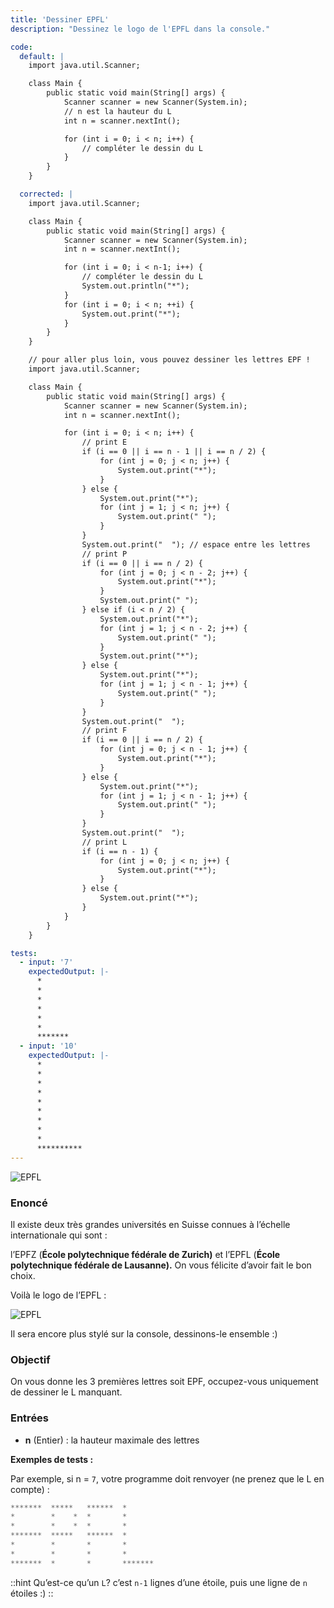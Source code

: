 ```yaml
---
title: 'Dessiner EPFL'
description: "Dessinez le logo de l'EPFL dans la console."

code:
  default: |
    import java.util.Scanner;

    class Main {
        public static void main(String[] args) {
            Scanner scanner = new Scanner(System.in);
            // n est la hauteur du L
            int n = scanner.nextInt();

            for (int i = 0; i < n; i++) {
                // compléter le dessin du L
            }
        }
    }

  corrected: |
    import java.util.Scanner;

    class Main {
        public static void main(String[] args) {
            Scanner scanner = new Scanner(System.in);
            int n = scanner.nextInt();

            for (int i = 0; i < n-1; i++) {
                // compléter le dessin du L
                System.out.println("*"); 
            }
            for (int i = 0; i < n; ++i) {
                System.out.print("*");
            }
        }
    }

    // pour aller plus loin, vous pouvez dessiner les lettres EPF !
    import java.util.Scanner;

    class Main {
        public static void main(String[] args) {
            Scanner scanner = new Scanner(System.in);
            int n = scanner.nextInt();

            for (int i = 0; i < n; i++) {
                // print E
                if (i == 0 || i == n - 1 || i == n / 2) {
                    for (int j = 0; j < n; j++) {
                        System.out.print("*");
                    }
                } else {
                    System.out.print("*");
                    for (int j = 1; j < n; j++) {
                        System.out.print(" ");
                    }
                }
                System.out.print("  "); // espace entre les lettres
                // print P
                if (i == 0 || i == n / 2) {
                    for (int j = 0; j < n - 2; j++) {
                        System.out.print("*");
                    }
                    System.out.print(" ");
                } else if (i < n / 2) {
                    System.out.print("*");
                    for (int j = 1; j < n - 2; j++) {
                        System.out.print(" ");
                    }
                    System.out.print("*");
                } else {
                    System.out.print("*");
                    for (int j = 1; j < n - 1; j++) {
                        System.out.print(" ");
                    }
                }
                System.out.print("  ");
                // print F
                if (i == 0 || i == n / 2) {
                    for (int j = 0; j < n - 1; j++) {
                        System.out.print("*");
                    }
                } else {
                    System.out.print("*");
                    for (int j = 1; j < n - 1; j++) {
                        System.out.print(" ");
                    }
                }
                System.out.print("  ");
                // print L
                if (i == n - 1) {
                    for (int j = 0; j < n; j++) {
                        System.out.print("*");
                    }
                } else {
                    System.out.print("*");
                }
            }
        }
    }

tests:
  - input: '7'
    expectedOutput: |-
      *
      *
      *
      *
      *
      *
      *******
  - input: '10'
    expectedOutput: |-
      *
      *
      *
      *
      *
      *
      *
      *
      *
      **********
---
```


![EPFL](/banner/epfl.png)

### Enoncé

Il existe deux très grandes universités en Suisse connues à l’échelle internationale qui sont :

l’EPFZ (**École polytechnique fédérale de Zurich)** et l’EPFL (**École polytechnique fédérale de Lausanne).** On vous félicite d’avoir fait le bon choix.

Voilà le logo de l’EPFL :

![EPFL](/banner/epfl_logo.png)

Il sera encore plus stylé sur la console, dessinons-le ensemble :)

### Objectif

On vous donne les 3 premières lettres soit EPF, occupez-vous uniquement de dessiner le L manquant.

### Entrées

- **n** (Entier) : la hauteur maximale des lettres

**Exemples de tests :**

Par exemple, si n = `7`, votre programme doit renvoyer (ne prenez que le L en compte) :

```java
*******  *****   ******  *
*        *    *  *       *
*        *    *  *       *
*******  *****   ******  *
*        *       *       *
*        *       *       *
*******  *       *       *******
```

::hint
Qu’est-ce qu’un `L`? c’est `n-1` lignes d’une étoile, puis une ligne de `n` étoiles :)
::
